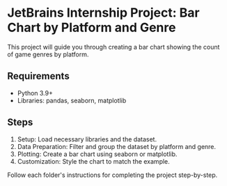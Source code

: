 
# JetBrains Internship Project: Bar Chart by Platform and Genre

This project will guide you through creating a bar chart showing the count of game genres by platform.

## Requirements
- Python 3.9+
- Libraries: pandas, seaborn, matplotlib

## Steps
1. Setup: Load necessary libraries and the dataset.
2. Data Preparation: Filter and group the dataset by platform and genre.
3. Plotting: Create a bar chart using seaborn or matplotlib.
4. Customization: Style the chart to match the example.

Follow each folder's instructions for completing the project step-by-step.
